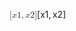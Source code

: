 <span class="katex"><span class="katex-mathml"><math xmlns="http://www.w3.org/1998/Math/MathML"><semantics><mrow><mo stretchy="false">[</mo><mi>x</mi><mn>1</mn><mo separator="true">,</mo><mi>x</mi><mn>2</mn><mo stretchy="false">]</mo></mrow><annotation encoding="application/x-tex">[x1, x2]</annotation></semantics></math></span><span class="katex-html" aria-hidden="true"><span class="base"><span class="strut" style="height:1em;vertical-align:-0.25em;"></span><span class="mopen">[</span><span class="mord mathnormal">x</span><span class="mord">1</span><span class="mpunct">,</span><span class="mspace" style="margin-right:0.16666666666666666em;"></span><span class="mord mathnormal">x</span><span class="mord">2</span><span class="mclose">]</span></span></span></span>